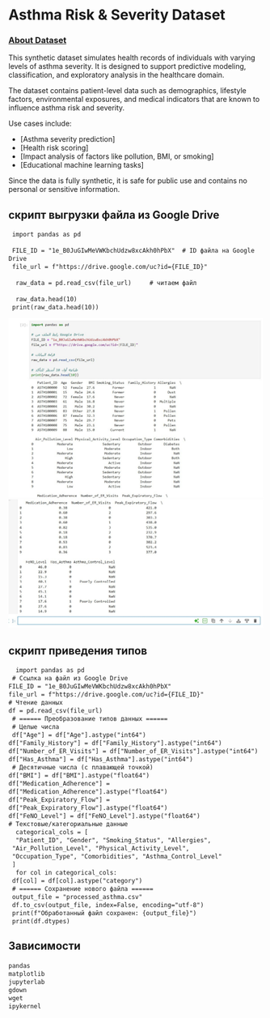 # Asthma Risk & Severity Dataset

   ### [About Dataset](https://drive.google.com/file/d/1e_B0JuGIwMeVWKbchUdzw8xcAkh0hPbX/view?usp=drive_link)
   This synthetic dataset simulates health records of individuals with varying levels of asthma severity. It is designed to support predictive modeling, classification, and exploratory analysis in the healthcare domain.

The dataset contains patient-level data such as demographics, lifestyle factors, environmental exposures, and medical indicators that are known to influence asthma risk and severity.

Use cases include:

- [Asthma severity prediction]
- [Health risk scoring]
- [Impact analysis of factors like pollution, BMI, or smoking]
- [Educational machine learning tasks]


Since the data is fully synthetic, it is safe for public use and contains no personal or sensitive information.
## скрипт выгрузки файла из Google Drive 

     import pandas as pd

     FILE_ID = "1e_B0JuGIwMeVWKbchUdzw8xcAkh0hPbX"  # ID файла на Google Drive
     file_url = f"https://drive.google.com/uc?id={FILE_ID}"

      raw_data = pd.read_csv(file_url)     # читаем файл

      raw_data.head(10) 
     print(raw_data.head(10))
     
![скриншот1](скриншот1.jpg)
![скриншот2](скриншот2.jpg)
## скрипт приведения типов

      import pandas as pd
     # Ссылка на файл из Google Drive
    FILE_ID = "1e_B0JuGIwMeVWKbchUdzw8xcAkh0hPbX"
    file_url = f"https://drive.google.com/uc?id={FILE_ID}"
    # Чтение данных
    df = pd.read_csv(file_url)
     # ====== Преобразование типов данных ======
     # Целые числа
     df["Age"] = df["Age"].astype("int64")
    df["Family_History"] = df["Family_History"].astype("int64")
    df["Number_of_ER_Visits"] = df["Number_of_ER_Visits"].astype("int64")
    df["Has_Asthma"] = df["Has_Asthma"].astype("int64")
     # Десятичные числа (с плавающей точкой)
    df["BMI"] = df["BMI"].astype("float64")
    df["Medication_Adherence"] = df["Medication_Adherence"].astype("float64")
    df["Peak_Expiratory_Flow"] = df["Peak_Expiratory_Flow"].astype("float64")
    df["FeNO_Level"] = df["FeNO_Level"].astype("float64")
    # Текстовые/категориальные данные
      categorical_cols = [
      "Patient_ID", "Gender", "Smoking_Status", "Allergies",
     "Air_Pollution_Level", "Physical_Activity_Level",
     "Occupation_Type", "Comorbidities", "Asthma_Control_Level"
     ]
      for col in categorical_cols:
     df[col] = df[col].astype("category")
     # ====== Сохранение нового файла ======
     output_file = "processed_asthma.csv"
     df.to_csv(output_file, index=False, encoding="utf-8")
     print(f"Обработанный файл сохранен: {output_file}")
     print(df.dtypes)


     
## Зависимости 
    pandas
    matplotlib
    jupyterlab
    gdown
    wget
    ipykernel
